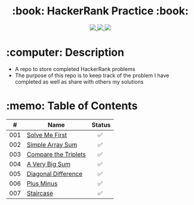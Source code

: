  <div align="center">
   <h1>:book: HackerRank Practice :book:</h1>
   <a href="http://steviecodes.com" target="_blank">
      <img src="https://img.shields.io/badge/-Portfolio_-darkgreen?style=for-the-badge&logo=medium"/>
   </a>
   <a href="https://www.linkedin.com/in/stevie-militello/" target="_blank">
      <img src="https://img.shields.io/badge/-Linkedin-blue?style=for-the-badge&``logo=Linkedin&logoColor=white">
   </a> 
   <a href="mailto:steviemilitello@gmail.com" target="_blank">
      <img src="https://img.shields.io/badge/-Email-c14438?style=for-the-badge&logo=Gmail&``logoColor=white">
   </a>
</div>

<h1>:computer: Description</h1>

- A repo to store completed HackerRank problems
- The purpose of this repo is to keep track of the problem I have completed as well as share with others my solutions

<h1>:memo: Table of Contents</h1>

| #   | Name                                                | Status                   |
| --- | --------------------------------------------------- | ------------------------ |
| 001 | [Solve Me First](001-solve-me-first.js)             | &emsp;:white_check_mark: |
| 002 | [Simple Array Sum](002-simple-array-sum.js)         | &emsp;:white_check_mark: |
| 003 | [Compare the Triplets](003-compare-the-triplets.js) | &emsp;:white_check_mark: |
| 004 | [A Very Big Sum](004-a-very-big-sum.js)             | &emsp;:white_check_mark: |
| 005 | [Diagonal Difference](005-diagonal-difference.js)   | &emsp;:white_check_mark: |
| 006 | [Plus Minus](006-plus-minus.js)                     | &emsp;:white_check_mark: |
| 007 | [Staircase](007-staircase.js)                       | &emsp;:white_check_mark: |
